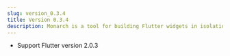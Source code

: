 ```yaml
---
slug: version_0.3.4
title: Version 0.3.4
description: Monarch is a tool for building Flutter widgets in isolation. It makes it easy to build, test and debug complex UIs.
---
```


- Support Flutter version 2.0.3